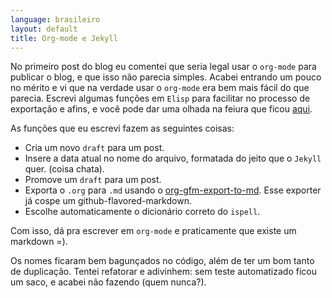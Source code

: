 ```yaml
---
language: brasileiro
layout: default
title: Org-mode e Jekyll
---
```


No primeiro post do blog eu comentei que seria legal usar o `org-mode` para
publicar o blog, e que isso não parecia simples. Acabei entrando um pouco no
mérito e vi que na verdade usar o `org-mode` era bem mais fácil do que
parecia.
Escrevi algumas funções em `Elisp` para facilitar no processo de exportação e
afins, e você pode dar uma olhada na feiura que ficou [aqui](https://github.com/rranelli/emacs-dotfiles/blob/master/vendor/org-jekyll-mode.el).

As funções que eu escrevi fazem as seguintes coisas:
-   Cria um novo `draft` para um post.
-   Insere a data atual no nome do arquivo, formatada do jeito que o `Jekyll` quer. (coisa chata).
-   Promove um `draft` para um post.
-   Exporta o `.org` para `.md` usando o [org-gfm-export-to-md](http://orgmode.org/cgit.cgi/org-mode.git/plain/contrib/lisp/ox-gfm.el). Esse exporter já
    cospe um github-flavored-markdown.
-   Escolhe automaticamente o dicionário correto do `ispell`.

Com isso, dá pra escrever em `org-mode` e praticamente que existe um markdown =).

Os nomes ficaram bem bagunçados no código, além de ter um bom tanto de
duplicação. Tentei refatorar e adivinhem: sem teste automatizado ficou um saco,
e acabei não fazendo (quem nunca?).
